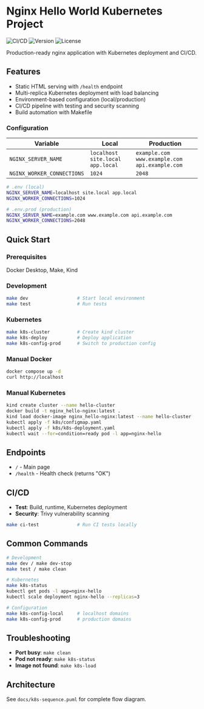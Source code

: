 # Nginx Hello World Kubernetes Project

![CI/CD](https://github.com/dionisvl/my.k8s_12factor_app/workflows/CI/badge.svg)
![Version](https://img.shields.io/badge/version-v1.0.2-blue)
![License](https://img.shields.io/badge/license-MIT-green)

Production-ready nginx application with Kubernetes deployment and CI/CD.

## Features

- Static HTML serving with `/health` endpoint
- Multi-replica Kubernetes deployment with load balancing
- Environment-based configuration (local/production)
- CI/CD pipeline with testing and security scanning
- Build automation with Makefile

### Configuration

| Variable                   | Local                            | Production                                    |
|----------------------------|----------------------------------|-----------------------------------------------|
| `NGINX_SERVER_NAME`        | `localhost site.local app.local` | `example.com www.example.com api.example.com` |
| `NGINX_WORKER_CONNECTIONS` | `1024`                           | `2048`                                        |

```bash
# .env (local)
NGINX_SERVER_NAME=localhost site.local app.local
NGINX_WORKER_CONNECTIONS=1024

# .env.prod (production)  
NGINX_SERVER_NAME=example.com www.example.com api.example.com
NGINX_WORKER_CONNECTIONS=2048
```

## Quick Start

### Prerequisites
Docker Desktop, Make, Kind

### Development
```bash
make dev                  # Start local environment
make test                 # Run tests
```

### Kubernetes
```bash
make k8s-cluster          # Create kind cluster
make k8s-deploy           # Deploy application
make k8s-config-prod      # Switch to production config
```

### Manual Docker
```bash
docker compose up -d
curl http://localhost
```

### Manual Kubernetes
```bash
kind create cluster --name hello-cluster
docker build -t nginx_hello-nginx:latest .
kind load docker-image nginx_hello-nginx:latest --name hello-cluster
kubectl apply -f k8s/configmap.yaml
kubectl apply -f k8s/k8s-deployment.yaml
kubectl wait --for=condition=ready pod -l app=nginx-hello
```

## Endpoints

- `/` - Main page
- `/health` - Health check (returns "OK")

## CI/CD

- **Test**: Build, runtime, Kubernetes deployment
- **Security**: Trivy vulnerability scanning

```bash
make ci-test              # Run CI tests locally
```

## Common Commands

```bash
# Development
make dev / make dev-stop
make test / make clean

# Kubernetes  
make k8s-status
kubectl get pods -l app=nginx-hello
kubectl scale deployment nginx-hello --replicas=3

# Configuration
make k8s-config-local     # localhost domains
make k8s-config-prod      # production domains
```

## Troubleshooting

- **Port busy**: `make clean`
- **Pod not ready**: `make k8s-status`  
- **Image not found**: `make k8s-load`

## Architecture

See `docs/k8s-sequence.puml` for complete flow diagram.

